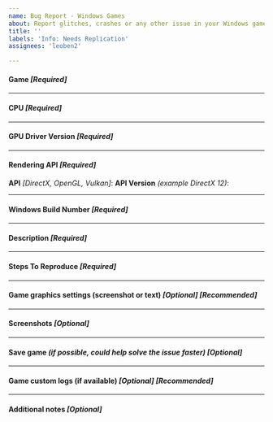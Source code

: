 ```yaml
---
name: Bug Report - Windows Games
about: Report glitches, crashes or any other issue in your Windows games.
title: ''
labels: 'Info: Needs Replication'
assignees: 'leoben2'

---
```


#### Game _[Required]_


---
#### CPU _[Required]_


---
#### GPU Driver Version _[Required]_


---
#### Rendering API _[Required]_

**API** _[DirectX, OpenGL, Vulkan]_:
**API Version** _(example DirectX 12)_:


---
#### Windows Build Number _[Required]_


---
#### Description _[Required]_


---
#### Steps To Reproduce _[Required]_


---
#### Game graphics settings (screenshot or text) _[Optional]_ _[Recommended]_


---
#### Screenshots _[Optional]_


---
#### Save game _(if possible, could help solve the issue faster)_ _[Optional]_


---
#### Game custom logs (if available) _[Optional]_ _[Recommended]_
<!--
Some games generate their own logs when running.
If this is the case you can usually find them in one of these locations:

* Documents folder
* "Saved Games" folder
* %appdata%/local folder

See IGCIT Wiki for more help!
-->


---
#### Additional notes _[Optional]_

